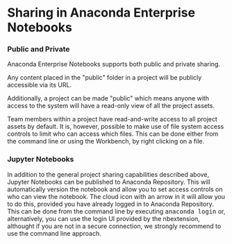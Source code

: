 # Sharing in Anaconda Enterprise Notebooks

### Public and Private

Anaconda Enterprise Notebooks supports both public and private sharing.

Any content placed in the "public" folder in a project will be publicly accessible via its URL.

Additionally, a project can be made "public" which means anyone with access to the system will have a
read-only view of all the project assets.

Team members within a project have read-and-write access to all project assets by default.  It is, however,
possible to make use of file system access controls to limit who can access which files.  This can be done
either from the command line or using the Workbench, by right clicking on a file.

### Jupyter Notebooks

In addition to the general project sharing capabilities described above, Jupyter Notebooks can be published
to Anaconda Repository.  This will automatically version the notebook and allow you to set access controls on
who can view the notebook.  The cloud icon with an arrow in it will allow you to do this, provided you have
already logged in to Anaconda Repository.  This can be done from the command line by executing <tt>anaconda login</tt>
or, alternatively, you can use the login UI provided by the nbextension, althought if you are not in a secure connection,
we strongly recommend to use the command line approach.
